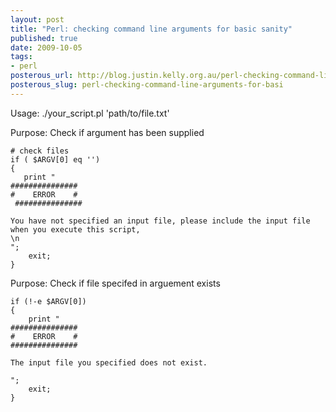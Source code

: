 ```yaml
--- 
layout: post
title: "Perl: checking command line arguments for basic sanity"
published: true
date: 2009-10-05
tags: 
- perl
posterous_url: http://blog.justin.kelly.org.au/perl-checking-command-line-arguments-for-basi
posterous_slug: perl-checking-command-line-arguments-for-basi
---
```

Usage: ./your_script.pl 'path/to/file.txt'

Purpose: Check if argument has been supplied

```
# check files
if ( $ARGV[0] eq '')
{
   print "
###############
#    ERROR    #
 ###############
   
You have not specified an input file, please include the input file when you execute this script,
\n  
";
    exit;
}
```

Purpose: Check if file specifed in arguement exists

```
if (!-e $ARGV[0])
{   
    print " 
###############
#    ERROR    #
###############
 
The input file you specified does not exist.

";  
    exit;
}    
```
